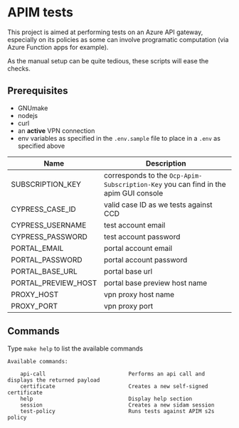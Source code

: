 # APIM tests

This project is aimed at performing tests on an Azure API gateway, especially on its policies as some can involve programatic computation (via Azure Function apps for example).

As the manual setup can be quite tedious, these scripts will ease the checks.

## Prerequisites

- GNUmake
- nodejs
- curl
- an **active** VPN connection
- env variables as specified in the `.env.sample` file to place in a `.env` as specified above

| Name                | Description                                                                         |
| ------------------- | ----------------------------------------------------------------------------------- |
| SUBSCRIPTION_KEY    | corresponds to the `Ocp-Apim-Subscription-Key` you can find in the apim GUI console |
| CYPRESS_CASE_ID     | valid case ID as we tests against CCD                                               |
| CYPRESS_USERNAME    | test account email                                                                  |
| CYPRESS_PASSWORD    | test account password                                                               |
| PORTAL_EMAIL        | portal account email                                                                |
| PORTAL_PASSWORD     | portal account password                                                             |
| PORTAL_BASE_URL     | portal base url                                                                     |
| PORTAL_PREVIEW_HOST | portal base preview host name                                                       |
| PROXY_HOST          | vpn proxy host name                                                                 |
| PROXY_PORT          | vpn proxy port                                                                      |

## Commands

Type `make help` to list the available commands

```
Available commands:

	api-call                          Performs an api call and displays the returned payload
	certificate                       Creates a new self-signed certificate
	help                              Display help section
	session                           Creates a new sidam session
	test-policy                       Runs tests against APIM s2s policy
```
